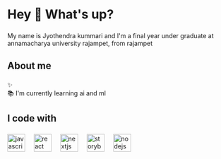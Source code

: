 <h1 align="left">Hey 👋 What's up?</h1>

###

<p align="left">My name is Jyothendra kummari and I'm a final year under graduate at annamacharya university rajampet, from rajampet</p>

###

<h2 align="left">About me</h2>

###

<p align="left">✨ <br>📚 I'm currently learning ai and ml<br></p>

###

<h2 align="left">I code with</h2>

###

<div align="left">
  <img src="https://cdn.jsdelivr.net/gh/devicons/devicon/icons/javascript/javascript-original.svg" height="40" alt="javascript logo"  />
  <img width="12" />
  <img src="https://cdn.jsdelivr.net/gh/devicons/devicon/icons/react/c-original.svg" height="40" alt="react logo"  />
  <img width="12" />
  <img src="https://cdn.jsdelivr.net/gh/devicons/devicon/icons/nextjs/cpp-original.svg" height="40" alt="nextjs logo"  />
  <img width="12" />
  <img src="https://cdn.jsdelivr.net/gh/devicons/devicon/icons/storybook/java-original.svg" height="40" alt="storybook logo"  />
  <img width="12" />
  <img src="https://cdn.jsdelivr.net/gh/devicons/devicon/icons/nodejs/python-original.svg" height="40" alt="nodejs logo"  />
  <img width="12" />
</div>

###
